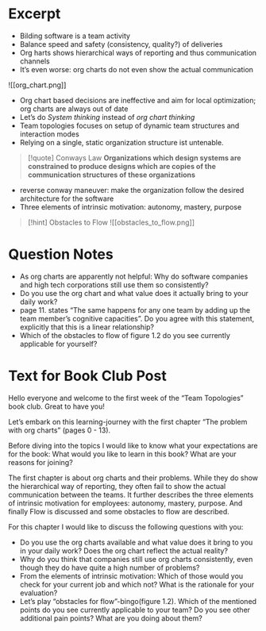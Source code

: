 # Excerpt

- Bilding software is a team activity
- Balance speed and safety (consistency, quality?) of deliveries
- Org harts shows hierarchical ways of reporting and thus communication channels
- It’s even worse: org charts do not even show the actual communication

![[org_chart.png]]

- Org chart based decisions are ineffective and aim for local optimization; org charts are always out of date
- Let’s do *System thinking* instead of *org chart thinking*
- Team topologies focuses on setup of dynamic team structures and interaction modes
- Relying on a single, static organization structure ist untenable.

 > [!quote] Conways Law
 > **Organizations which design systems are constrained to produce designs which are copies of the communication structures of these organizations**

- reverse conway maneuver: make the organization follow the desired architecture for the software
- Three elements of intrinsic motivation: autonomy, mastery, purpose
> [!hint] Obstacles to Flow
> ![[obstacles_to_flow.png]]

# Question Notes

- As org charts are apparently not helpful: Why do software companies and high tech corporations still use them so consistently?
- Do you use the org chart and what value does it actually bring to your daily work?
- page 11. states “The same happens for any one team by adding up the team member’s cognitive capacities”. Do you agree with this statement, explicitly that this is a linear relationship?
- Which of the obstacles to flow of figure 1.2 do you see currently applicable for yourself?

# Text for Book Club Post

Hello everyone and welcome to the first week of the “Team Topologies” book club. Great to have you!

Let’s embark on this learning-journey with the first chapter “The problem with org charts” (pages 0 - 13).

Before diving into the topics I would like to know what your expectations are for the book: What would you like to learn in this book? What are your reasons for joining?

The first chapter is about org charts and their problems. While they do show the hierarchical way of reporting, they often fail to show the actual communication between the teams. It further describes the three elements of intrinsic motivation for employees: autonomy, mastery, purpose. And finally Flow is discussed and some obstacles to flow are described.

For this chapter I would like to discuss the following questions with you:

- Do you use the org charts available and what value does it bring to you in your daily work? Does the org chart reflect the actual reality?
- Why do you think that companies still use org charts consistently, even though they do have quite a high number of problems?
- From the elements of intrinsic motivation: Which of those would you check for your current job and which not? What is the rationale for your evaluation?
- Let’s play “obstacles for flow”-bingo(figure 1.2). Which of the mentioned points do you see currently applicable to your team? Do you see other additional pain points? What are you doing about them?
